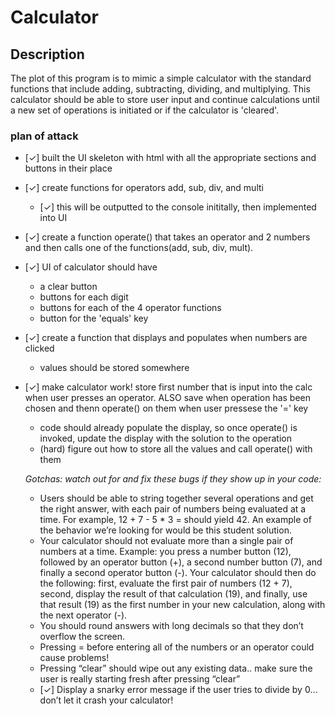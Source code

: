 # Calculator

## Description 
The plot of this program is to mimic a simple calculator with the standard functions that include adding, subtracting, dividing, and multiplying.
This calculator should be able to store user input and continue calculations until a new set of operations is initiated or if the calculator is 'cleared'.

### plan of attack 
- [&check;] built the UI skeleton with html with all the appropriate sections and buttons in their place 
- [&check;] create functions for operators add, sub, div, and multi
  - [&check;] this will be outputted to the console inititally, then implemented into UI 
- [&check;] create a function operate() that takes an operator and 2 numbers and then calls one of the functions(add, sub, div, mult). 
- [&check;] UI of calculator should have
  - a clear button
  - buttons for each digit
  - buttons for each of the 4 operator functions
  - button for the 'equals' key
- [&check;] create a function that displays and populates when numbers are clicked
  - values should be stored somewhere
- [&check;] make calculator work! store first number that is input into the calc when user presses an operator. ALSO save when operation has been chosen and thenn operate() on them when user pressese the '=' key
  - code should already populate the display, so once operate() is invoked, update the display with the solution to the operation
  - (hard) figure out how to store all the values and call operate() with them

  *Gotchas: watch out for and fix these bugs if they show up in your code:*

    + Users should be able to string together several operations and get the right answer, with each pair of numbers being evaluated at a time. For example, 12 + 7 - 5 * 3 = should yield 42. An example of the behavior we’re looking for would be this student solution.
    + Your calculator should not evaluate more than a single pair of numbers at a time. Example: you press a number button (12), followed by an operator button (+), a second number button (7), and finally a second operator button (-). Your calculator should then do the following: first, evaluate the first pair of numbers (12 + 7), second, display the result of that calculation (19), and finally, use that result (19) as the first number in your new calculation, along with the next operator (-).
    + You should round answers with long decimals so that they don’t overflow the screen.
    + Pressing = before entering all of the numbers or an operator could cause problems!
    + Pressing “clear” should wipe out any existing data.. make sure the user is really starting fresh after pressing “clear”
    + [&check;] Display a snarky error message if the user tries to divide by 0… don’t let it crash your calculator!

